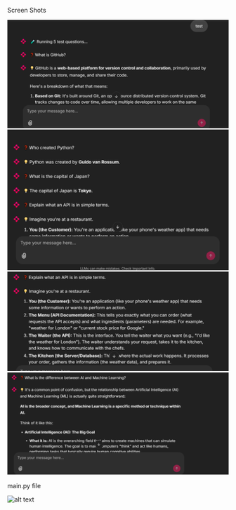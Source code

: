 Screen Shots

![alt text](pic1.png)
![alt text](pic2.png)
![alt text](pic3.png)
![alt text](pic4.png)

main.py file 

![alt text](<../Desktop/Important workfile/Agent_ass_1/pic6.png>)